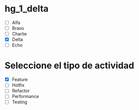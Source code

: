 # hg_1_delta
- [ ] Alfa
- [ ] Bravo 
- [ ] Charlie
- [X] Delta
- [ ] Echo

# Seleccione el tipo de actividad
- [X] Feature
- [ ] Hotfix
- [ ] Refactor
- [ ] Performance
- [ ] Testing
